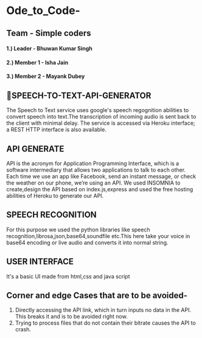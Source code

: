 # Ode_to_Code-
## Team - Simple coders

#### 1.) Leader - Bhuwan Kumar Singh
#### 2.) Member 1 - Isha Jain
#### 3.) Member 2 - Mayank Dubey

## 🎤SPEECH-TO-TEXT-API-GENERATOR
The Speech to Text service uses google's speech regognition abilities to convert speech into text.The transcription of incoming audio is sent back to the client with minimal delay. The service is accessed via Heroku interface; a REST HTTP interface is also available.

## API GENERATE
API is the acronym for Application Programming Interface, which is a software intermediary that allows two applications to talk to each other. Each time we use an app like Facebook, send an instant message, or check the weather on our phone, we’re using an API.
We used INSOMNIA to create,design the API based on index.js,express and used the free hosting abilities of Heroku to generate our API.

## SPEECH RECOGNITION
For this purpose we used the python libraries like speech recognition,librosa,json,base64,soundfile etc.This here take your voice in base64 encoding or live audio and converts it into normal string.

## USER INTERFACE
It's a basic UI made from html,css and java script

## Corner and edge Cases that are to be avoided-
1. Directly accessing the API link, which in turn inputs no data in the API. This breaks it and is to be avoided right now.
2. Trying to process files that do not contain their bitrate causes the API to crash.
